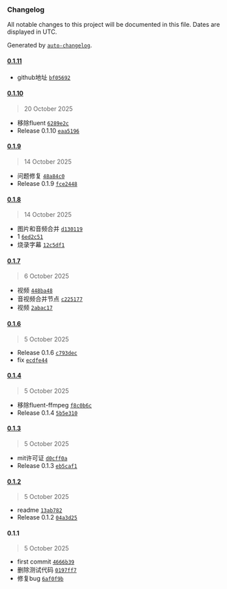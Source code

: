 ### Changelog

All notable changes to this project will be documented in this file. Dates are displayed in UTC.

Generated by [`auto-changelog`](https://github.com/CookPete/auto-changelog).

#### [0.1.11](https://github.com/ly199004142/n8n-custom-nodes/compare/0.1.10...0.1.11)

- github地址 [`bf05692`](https://github.com/ly199004142/n8n-custom-nodes/commit/bf05692defa1e105ebc89469e94b8e870038e579)

#### [0.1.10](https://github.com/ly199004142/n8n-custom-nodes/compare/0.1.9...0.1.10)

> 20 October 2025

- 移除fluent [`6289e2c`](https://github.com/ly199004142/n8n-custom-nodes/commit/6289e2cf95e95ddafdcae1ac5b6b0f9d80ac242d)
- Release 0.1.10 [`eaa5196`](https://github.com/ly199004142/n8n-custom-nodes/commit/eaa519656d6376de7acd1e53ee428681935a48ac)

#### [0.1.9](https://github.com/ly199004142/n8n-custom-nodes/compare/0.1.8...0.1.9)

> 14 October 2025

- 问题修复 [`48a84c0`](https://github.com/ly199004142/n8n-custom-nodes/commit/48a84c041ef85e741cafe61bcade284394bd2f78)
- Release 0.1.9 [`fce2448`](https://github.com/ly199004142/n8n-custom-nodes/commit/fce24488928138b410cb47f06cded54728e3d270)

#### [0.1.8](https://github.com/ly199004142/n8n-custom-nodes/compare/0.1.7...0.1.8)

> 14 October 2025

- 图片和音频合并 [`d130119`](https://github.com/ly199004142/n8n-custom-nodes/commit/d130119ebba930b403e3db423d0626a8ef71b19c)
- 1 [`6ed2c51`](https://github.com/ly199004142/n8n-custom-nodes/commit/6ed2c51cdde3f171a97ae4c67ac5bb616a2656a8)
- 烧录字幕 [`12c5df1`](https://github.com/ly199004142/n8n-custom-nodes/commit/12c5df1b67f44369f17a0480fbcfbd9405d1a854)

#### [0.1.7](https://github.com/ly199004142/n8n-custom-nodes/compare/0.1.6...0.1.7)

> 6 October 2025

- 视频 [`448ba48`](https://github.com/ly199004142/n8n-custom-nodes/commit/448ba48ae35caf255d98c6a64fcf6c35fbb86ada)
- 音视频合并节点 [`c225177`](https://github.com/ly199004142/n8n-custom-nodes/commit/c225177b9f4c421ee50eec9d065cde6c835ead98)
- 视频 [`2abac17`](https://github.com/ly199004142/n8n-custom-nodes/commit/2abac175443a962aad33fdd297989edfc1e4c811)

#### [0.1.6](https://github.com/ly199004142/n8n-custom-nodes/compare/0.1.4...0.1.6)

> 5 October 2025

- Release 0.1.6 [`c793dec`](https://github.com/ly199004142/n8n-custom-nodes/commit/c793dec30e15488fdd165f88545f18c409d6a5bb)
- fix [`ecdfe44`](https://github.com/ly199004142/n8n-custom-nodes/commit/ecdfe44a691fdac189edda8f9f503447977b894a)

#### [0.1.4](https://github.com/ly199004142/n8n-custom-nodes/compare/0.1.3...0.1.4)

> 5 October 2025

- 移除fluent-ffmpeg [`f8c0b6c`](https://github.com/ly199004142/n8n-custom-nodes/commit/f8c0b6c4765c9640788423d0ff79b1ea3f91006f)
- Release 0.1.4 [`5b5e310`](https://github.com/ly199004142/n8n-custom-nodes/commit/5b5e31077912239ccdf74db491bc811d90d018fa)

#### [0.1.3](https://github.com/ly199004142/n8n-custom-nodes/compare/0.1.2...0.1.3)

> 5 October 2025

- mit许可证 [`d0cff0a`](https://github.com/ly199004142/n8n-custom-nodes/commit/d0cff0a05a4ea9c5a501fcd2144e89642f9fb2c7)
- Release 0.1.3 [`eb5caf1`](https://github.com/ly199004142/n8n-custom-nodes/commit/eb5caf1f8cdbb2e9393f1d79e23b3d0d3c30d490)

#### [0.1.2](https://github.com/ly199004142/n8n-custom-nodes/compare/0.1.1...0.1.2)

> 5 October 2025

- readme [`13ab782`](https://github.com/ly199004142/n8n-custom-nodes/commit/13ab782911f293b92ac11fdc88a76a967c1d2971)
- Release 0.1.2 [`04a3d25`](https://github.com/ly199004142/n8n-custom-nodes/commit/04a3d25f933362a2269dfff18754ba39de6a96d3)

#### 0.1.1

> 5 October 2025

- first commit [`4666b39`](https://github.com/ly199004142/n8n-custom-nodes/commit/4666b39dcce1a85776452bb9ba1c6f413c6f7bd4)
- 删除测试代码 [`0197ff7`](https://github.com/ly199004142/n8n-custom-nodes/commit/0197ff75db092d01cc9c4c904a17522161418f3c)
- 修复bug [`6af0f9b`](https://github.com/ly199004142/n8n-custom-nodes/commit/6af0f9b38a5576d46f30ecbd53d342b70af5cc2f)
